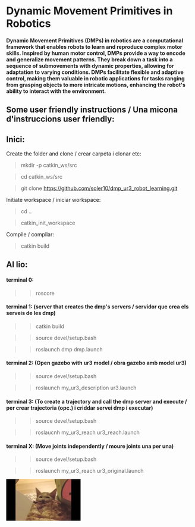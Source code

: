 <h1>Dynamic Movement Primitives in Robotics</h1>
<h4>Dynamic Movement Primitives (DMPs) in robotics are a computational framework that enables robots to learn and reproduce complex motor skills. Inspired by human motor control, DMPs provide a way to encode and generalize movement patterns. They break down a task into a sequence of submovements with dynamic properties, allowing for adaptation to varying conditions. DMPs facilitate flexible and adaptive control, making them valuable in robotic applications for tasks ranging from grasping objects to more intricate motions, enhancing the robot's ability to interact with the environment.</h4>

<h2>Some user friendly instructions / Una micona d'instruccions user friendly: </h2>

## Inici:

Create the folder and clone / crear carpeta i clonar etc:

>mkdir -p catkin_ws/src

>cd catkin_ws/src

>git clone https://github.com/soler10/dmp_ur3_robot_learning.git

Initiate workspace / iniciar workspace:

> cd ..

> catkin_init_workspace

Compile / compilar:

> catkin build



## Al lio:

#### terminal 0: 

>>roscore


#### terminal 1: (server that creates the dmp's servers / servidor que crea els serveis de les dmp)

>>catkin build

>>source devel/setup.bash

>>roslaunch dmp dmp.launch

#### terminal 2: (Open gazebo with ur3 model / obra gazebo amb model ur3)

>>source devel/setup.bash

>>roslaunch my_ur3_description ur3.launch

#### terminal 3: (To create a trajectory and call the dmp server and execute / per crear trajectoria (opc.) i criddar servei dmp i executar)

>>source devel/setup.bash

>>roslaucnh my_ur3_reach ur3_reach.launch


#### terminal X: (Move joints independently / moure joints una per una)

>>source devel/setup.bash

>>roslaunch my_ur3_reach ur3_original.launch


<img src="https://github.com/soler10/dmp_ur3_robot_learning/blob/master/im.jpeg?raw=true" alt="banner" width="200">


